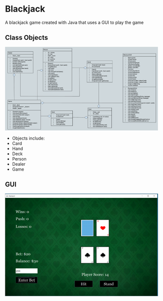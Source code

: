 # Blackjack
A blackjack game created with Java that uses a GUI to play the game

## Class Objects
![alt text](cardImages/BlackjackUML.png "UML")

- Objects include:
- Card
- Hand
- Deck
- Person
- Dealer
- Game



## GUI
![alt text](cardImages/BlackjackGUI.png "GUI")